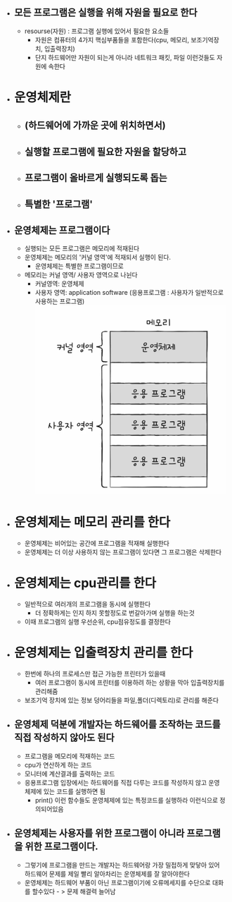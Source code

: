
- ## 모든 프로그램은 실행을 위해 자원을 필요로 한다
	- resourse(자원) : 프로그램 실행에 있어서 필요한 요소들
		- 자원은 컴퓨터의 4가지 핵심부품들을 포함한다(cpu, 메모리, 보조기억장치, 입출력장치)
		- 단지 하드웨어만 자원이 되는게 아니라 네트워크 패킷, 파일 이런것들도 자원에 속한다
	
- # 운영체제란
	- ## (하드웨어에 가까운 곳에 위치하면서) 
	- ## 실행할 프로그램에 필요한 자원을 할당하고
	- ## 프로그램이 올바르게 실행되도록 돕는
	- ## 특별한 '프로그램'
	 
- ## 운영체제는 프로그램이다
	- 실행되는 모든 프로그램은 메모리에 적재된다
	- 운영체제는 메모리의 '커널 영역'에 적재되서 실행이 된다.
		- 운영체제는 특별한 프로그램이므로
	- 메모리는 커널 영역/ 사용자 영역으로 나뉜다
		- 커널영역: 운영체제
		- 사용자 영역: application software (응용프로그램 : 사용자가 일반적으로 사용하는 프로그램)![](../../pic/Screenshot%202.png)
- # 운영체제는 메모리 관리를 한다
	- 운영체제는 비어있는 공간에 프로그램을 적재해 실행한다
	- 운영체제는 더 이상 사용하지 않는 프로그램이 있다면 그 프로그램은 삭제한다
- # 운영체제는 cpu관리를 한다
	- 일반적으로 여러개의 프로그램을 동시에 실행한다
		- 더 정확하게는 인지 하지 못할정도로 번갈아가며 실행을 하는것
	- 이때 프로그램의 실행 우선순위, cpu점유정도를 결정한다
- # 운영체제는 입출력장치 관리를 한다
	- 한번에 하나의 프로세스만 접근 가능한 프린터가 있을때
		- 여러 프로그램이 동시에 프린터를 이용하려 하는 상황을 막아 입출력장치를 관리해줌
	- 보조기억 장치에 있는 정보 덩어리들을 파일,폴더(디렉토리)로 관리를 해준다
- ## 운영체제 덕분에 개발자는 하드웨어를 조작하는 코드를 직접 작성하지 않아도 된다
	- 프로그램을 메모리에 적재하는 코드
	- cpu가 연산하게 하는 코드
	- 모니터에 계산결과를 출력하는 코드
	- 응용프로그램 입장에서는 하드웨어를 직접 다루는 코드를 작성하지 않고 운영체제에 있는 코드를 실행하면 됨
		- print() 이런 함수들도 운영체제에 있는 특정코드를 실행하라 이런식으로 정의되어있음
- ## 운영체제는 사용자를 위한 프로그램이 아니라 프로그램을 위한 프로그램이다.
	- 그렇기에 프로그램을 만드는 개발자는 하드웨어랑 가장 밀접하게 맞닿아 있어 하드웨어 문제를 제일 빨리 알아차리는 운영체제를 잘 알아야한다
	- 운영체제는 하드웨어 부품이 아닌 프로그램이기에 오류메세지를 수단으로 대화를 할수있다 - > 문제 해결력 늘어남
	